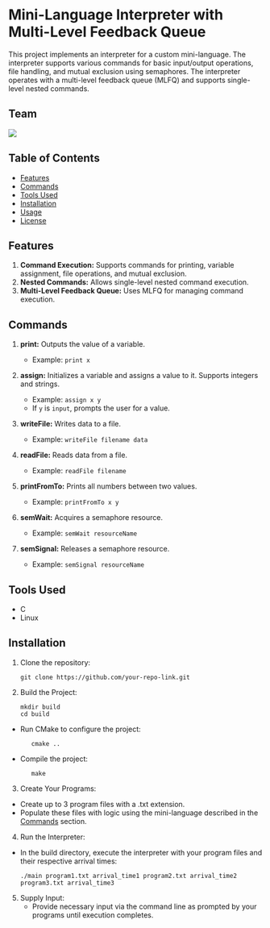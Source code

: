 # Mini-Language Interpreter with Multi-Level Feedback Queue

This project implements an interpreter for a custom mini-language. The interpreter supports various commands for basic input/output operations, file handling, and mutual exclusion using semaphores. The interpreter operates with a multi-level feedback queue (MLFQ) and supports single-level nested commands.

## Team
<a href="https://github.com/your-repo-link/graphs/contributors">
  <img src="https://contrib.rocks/image?repo=https://github.com/ZeyadAttia5/Interpreter-with-Multi-Level-Feedback-Scheduler" />
</a>

## Table of Contents
- [Features](#features)
- [Commands](#commands)
- [Tools Used](#tools-used)
- [Installation](#installation)
- [Usage](#usage)
- [License](#license)

## Features

1. **Command Execution:** Supports commands for printing, variable assignment, file operations, and mutual exclusion.
2. **Nested Commands:** Allows single-level nested command execution.
3. **Multi-Level Feedback Queue:** Uses MLFQ for managing command execution.

## Commands

1. **print:** Outputs the value of a variable.
   - Example: `print x`

2. **assign:** Initializes a variable and assigns a value to it. Supports integers and strings.
   - Example: `assign x y`
   - If `y` is `input`, prompts the user for a value.

3. **writeFile:** Writes data to a file.
   - Example: `writeFile filename data`

4. **readFile:** Reads data from a file.
   - Example: `readFile filename`

5. **printFromTo:** Prints all numbers between two values.
   - Example: `printFromTo x y`

6. **semWait:** Acquires a semaphore resource.
   - Example: `semWait resourceName`

7. **semSignal:** Releases a semaphore resource.
   - Example: `semSignal resourceName`

## Tools Used

- C
- Linux

## Installation

1. Clone the repository:
   ```shell
   git clone https://github.com/your-repo-link.git

2. Build the Project:
     ```shell
     mkdir build
     cd build
  - Run CMake to configure the project:
     ```shell
        cmake ..
  - Compile the project:
     ```shell
        make
3. Create Your Programs:
  - Create up to 3 program files with a .txt extension.
  - Populate these files with logic using the mini-language described in the [Commands](#commands) section.

4. Run the Interpreter:
  - In the build directory, execute the interpreter with your program files and their respective arrival times:
      ```shell
      ./main program1.txt arrival_time1 program2.txt arrival_time2 program3.txt arrival_time3
5. Supply Input:
   - Provide necessary input via the command line as prompted by your programs until execution completes.


